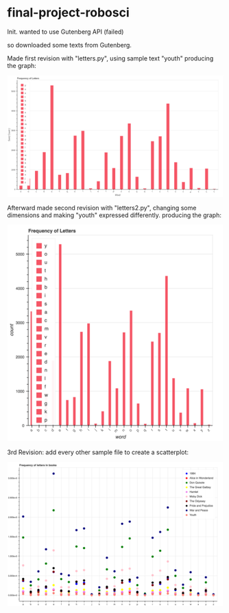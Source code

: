 # final-project-robosci

Init. wanted to use Gutenberg API (failed)

so downloaded some texts from Gutenberg.

Made first revision with "letters.py", using sample text "youth" producing the graph:
        
![Image of plot5](https://github.com/UCMHSProgramming16-17/final-project-robosci/blob/master/tyee.png)

Afterward made second revision with "letters2.py", changing some dimensions and making "youth" expressed differently. producing the graph:

![Image of plot5](https://github.com/UCMHSProgramming16-17/final-project-robosci/blob/master/r2.png)

3rd Revision: add every other sample file to create a scatterplot:

![Image of plot5](https://github.com/UCMHSProgramming16-17/final-project-robosci/blob/master/scatter.png)
